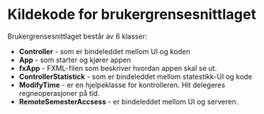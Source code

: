 # Kildekode for brukergrensesnittlaget

Brukergrensesnittlaget består av 6 klasser:

- **Controller** - som er bindeleddet mellom UI og koden
- **App** - som starter og kjører appen
- **fxApp** - FXML-filen som beskriver hvordan appen skal se ut. 
- **ControllerStatistick** - som er bindeleddet mellom statestikk-UI og kode
- **ModifyTime** - er en hjelpeklasse for kontrolleren. Hit delegeres regneoperasjoner på tid.
- **RemoteSemesterAccsess** - er bindeleddet mellom UI og serveren. 